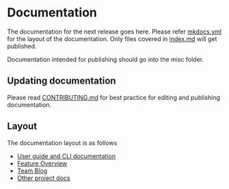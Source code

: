 # Documentation

The documentation for the next release goes here.
Please refer
[mkdocs.yml](https://github.com/vmware/vsphere-storage-for-docker/blob/master/mkdocs.yml)
for the layout of the documentation. Only files covered in [index.md](https://github.com/vmware/vsphere-storage-for-docker/blob/master/mkdocs.yml) will get published.

Documentation intended for publishing should go into the misc folder.

## Updating documentation
Please read [CONTRIBUTING.md](
https://github.com/vmware/vsphere-storage-for-docker/blob/master/CONTRIBUTING.md) for
best practice for editing and publishing documentation.

## Layout
The documentation layout is as follows
- [User guide and CLI documentation](https://github.com/vmware/vsphere-storage-for-docker/tree/master/docs/user-guide)
- [Feature Overview](https://github.com/vmware/vsphere-storage-for-docker/tree/master/docs/features)
- [Team Blog](https://github.com/vmware/vsphere-storage-for-docker/tree/master/docs/blog)
- [Other project docs](https://github.com/vmware/vsphere-storage-for-docker/tree/master/docs/misc)
